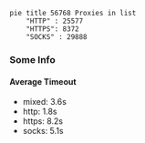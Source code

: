 
```mermaid
pie title 56768 Proxies in list
    "HTTP" : 25577
    "HTTPS": 8372
    "SOCKS" : 29888
```

### Some Info
#### Average Timeout

- mixed: 3.6s
- http: 1.8s
- https: 8.2s
- socks: 5.1s